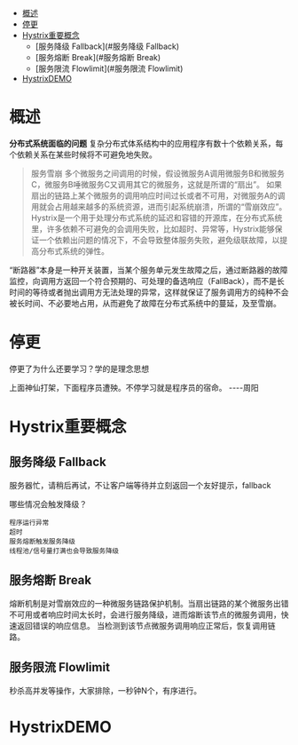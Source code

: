 * [概述](#概述)
* [停更](#停更)
* [Hystrix重要概念](#Hystrix重要概念)
    * [服务降级 Fallback](#服务降级 Fallback)
    * [服务熔断 Break](#服务熔断 Break)
    * [服务限流 Flowlimit](#服务限流 Flowlimit)
* [HystrixDEMO](#HystrixDEMO)

# 概述
**分布式系统面临的问题**
复杂分布式体系结构中的应用程序有数十个依赖关系，每个依赖关系在某些时候将不可避免地失败。
> 服务雪崩 多个微服务之间调用的时候，假设微服务A调用微服务B和微服务C，微服务B唾微服务C又调用其它的微服务，这就是所谓的“扇出”。
> 如果扇出的链路上某个微服务的调用响应时间过长或者不可用，对微服务A的调用就会占用越来越多的系统资源，进而引起系统崩溃，所谓的“雪崩效应”。
Hystrix是一个用于处理分布式系统的延迟和容错的开源库，在分布式系统里，许多依赖不可避免的会调用失败，比如超时、异常等，Hystrix能够保证一个依赖出问题的情况下，不会导致整体服务失败，避免级联故障，以提高分布式系统的弹性。

“断路器”本身是一种开关装置，当某个服务单元发生故障之后，通过断路器的故障监控，向调用方返回一个符合预期的、可处理的备选响应（FallBack），而不是长时间的等待或者抛出调用方无法处理的异常，这样就保证了服务调用方的纯种不会被长时间、不必要地占用，从而避免了故障在分布式系统中的蔓延，及至雪崩。
# 停更
停更了为什么还要学习？学的是理念思想

上面神仙打架，下面程序员遭殃。不停学习就是程序员的宿命。    ----周阳
# Hystrix重要概念
## 服务降级 Fallback
服务器忙，请稍后再试，不让客户端等待并立刻返回一个友好提示，fallback

哪些情况会触发降级？
```
程序运行异常
超时
服务熔断触发服务降级
线程池/信号量打满也会导致服务降级
```
## 服务熔断 Break
熔断机制是对雪崩效应的一种微服务链路保护机制。当扇出链路的某个微服务出错不可用或者响应时间太长时，会进行服务降级，进而熔断该节点的微服务调用，快速返回错误的响应信息。
当检测到该节点微服务调用响应正常后，恢复调用链路。
## 服务限流 Flowlimit
秒杀高并发等操作，大家排除，一秒钟N个，有序进行。
# HystrixDEMO
